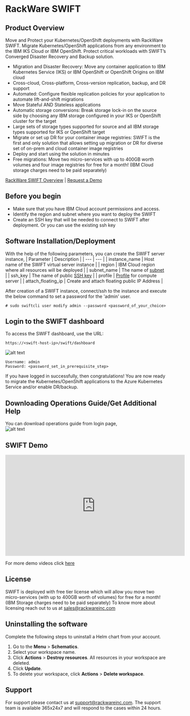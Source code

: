 # RackWare SWIFT
## Product Overview
Move and Protect your Kubernetes/OpenShift deployments with RackWare SWIFT. Migrate Kubernetes/OpenShift applications from any environment to the IBM IKS Cloud or IBM OpenShift. Protect critical workloads with SWIFT’s Converged Disaster Recovery and Backup solution.
- Migration and Disaster Recovery: Move any container application to IBM Kubernetes Service (IKS) or IBM OpenShift or OpenShift Origins on IBM cloud
- Cross-cloud, Cross-platform, Cross-version replication, backup, and DR support 
- Automated: Configure flexible replication policies for your application to automate lift-and-shift migrations 
- Move Stateful AND Stateless applications 
- Automatic storage conversions: Break storage lock-in on the source side by choosing any IBM storage configured in your IKS or OpenShift cluster for the target
- Large sets of storage types supported for source and all IBM storage types supported for IKS or OpenShift target
- Migrate or set up DR for your container image registries: SWIFT is the first and only solution that allows setting up migration or DR for diverse set of on-prem and cloud container image registries
- Deploy and start using the solution in minutes 
- Free migrations: Move two micro-services with up to 400GB worth volumes and four image registries for free for a month! (IBM Cloud storage charges need to be paid separately)

[RackWare SWIFT Overview](https://www.rackwareinc.com/swift) | [Request a Demo](https://www.rackwareinc.com/contact-us)

## Before you begin
-	Make sure that you have IBM Cloud account permissions and access. 
-	Identify the region and subnet where you want to deploy the SWIFT
-	Create an SSH key that will be needed to connect to SWIFT after deployment. Or you can use the existing ssh key 

## Software Installation/Deployment
With the help of the following parameters, you can create the SWIFT server instance,
| Parameter | Description |
| --- | --- | 
| instance_name | Host name of the SWIFT virtual server instance |
| region | IBM Cloud region where all resources will be deployed |
| subnet_name | The name of [subnet](https://cloud.ibm.com/vpc-ext/network/subnets) |
| ssh_key | The name of public [SSH key](https://cloud.ibm.com/vpc-ext/compute/sshKeys) |
| profile | [Profile](https://cloud.ibm.com/docs/virtual-servers?topic=virtual-servers-about-virtual-server-profiles) for compute server |
| attach_floating_ip | Create and attach floating public IP Address |

After creation of a SWIFT instance, connect/ssh to the instance and execute the below command to set a password for the 'admin' user.
```
# sudo swiftcli user modify admin --password <password_of_your_choice>  
```
## Login to the SWIFT dashboard
To access the SWIFT dashboard, use the URL:
```
https://<swift-host-ip>/swift/dashboard
```  
![alt text](https://images.squarespace-cdn.com/content/v1/5c1e6c1896e76f8c9319d545/1618120718596-UZ97USN3QVZKX37EULD7/Login.png?format=750w "SWIFT Login")
```
Username: admin
Password: <password_set_in_prerequisite_step>
```  
If you have logged in successfully, then congratulations! You are now ready to migrate the Kubernetes/OpenShift applications to the Azure Kubernetes Service and/or enable DR/backup.

## Downloading Operations Guide/Get Additional Help
You can download operations guide from login page,  
![alt text](https://images.squarespace-cdn.com/content/v1/5c1e6c1896e76f8c9319d545/1618120805390-H9ZU2R2E2WSFSNE1FCU6/Login+Page.png?format=750w "Download SWIFT user guide")  

## SWIFT Demo
<iframe width="560" height="315" src="https://www.youtube.com/embed/DHT3GS7x-xs" title="YouTube video player" frameborder="0" allow="accelerometer; autoplay; clipboard-write; encrypted-media; gyroscope; picture-in-picture" allowfullscreen></iframe>

For more demo videos click [here](https://www.youtube.com/watch?v=I_hexpZmAkQ&list=PL_tHCKPX0KRQSRhWNOqhKgxEi36I22H1n)

## License
SWIFT is deployed with free tier license which will allow you move two micro-services (with up to 400GB worth of volumes) for free for a month! (IBM Storage charges need to be paid separately)
To know more about licensing reach out to us at sales@rackwareinc.com 

## Uninstalling the software
Complete the following steps to uninstall a Helm chart from your account. 

1. Go to the **Menu** > **Schematics**.
2. Select your workspace name. 
3. Click **Actions** > **Destroy resources**. All resources in your workspace are deleted.
4. Click **Update**.
5. To delete your workspace, click **Actions** > **Delete workspace**.

## Support
For support please contact us at support@rackwareinc.com. 
The support team is available 365x24x7 and will respond to the cases within 24 hours.

